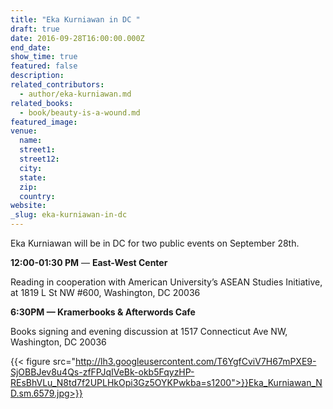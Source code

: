 ```yaml
---
title: "Eka Kurniawan in DC "
draft: true
date: 2016-09-28T16:00:00.000Z
end_date:
show_time: true
featured: false
description:
related_contributors:
  - author/eka-kurniawan.md
related_books:
  - book/beauty-is-a-wound.md
featured_image: 
venue:
  name:
  street1:
  street12:
  city:
  state:
  zip:
  country:
website:
_slug: eka-kurniawan-in-dc
---
```


Eka Kurniawan will be in DC for two public events on September 28th.

**12:00-01:30 PM** — **East-West Center**

Reading in cooperation with American University’s ASEAN Studies Initiative, at 1819 L St NW #600, Washington, DC 20036

**6:30PM — Kramerbooks & Afterwords Cafe**

Books signing and evening discussion at 1517 Connecticut Ave NW, Washington, DC 20036

{{< figure src="http://lh3.googleusercontent.com/T6YgfCviV7H67mPXE9-SjOBBJev8u4Qs-zfFPJqIVeBk-okb5FqyzHP-REsBhVLu_N8td7f2UPLHkOpi3Gz5OYKPwkba=s1200">}}Eka_Kurniawan_ND.sm.6579.jpg>}}


